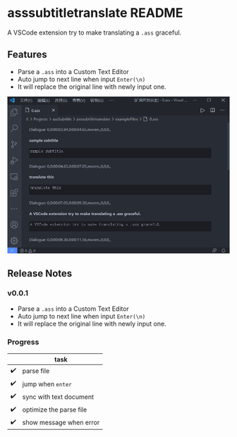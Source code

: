# asssubtitletranslate README

A VSCode extension try to make translating a `.ass` graceful.

## Features
- Parse a `.ass` into a Custom Text Editor
- Auto jump to next line when input `Enter(\n)`
- It will replace the original line with newly input one.

![](./media/demo.gif)

## Release Notes
### v0.0.1
- Parse a `.ass` into a Custom Text Editor
- Auto jump to next line when input `Enter(\n)`
- It will replace the original line with newly input one.
### Progress
| |task
|-|-
✔️|parse file
✔️|jump when `enter`
✔️|sync with text document
✔️|optimize the parse file
✔️|show message when error